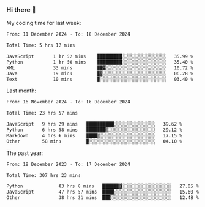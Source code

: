 ### Hi there 👋

My coding time for last week:

<!--START_SECTION:week-->

```txt
From: 11 December 2024 - To: 18 December 2024

Total Time: 5 hrs 12 mins

JavaScript       1 hr 52 mins    █████████░░░░░░░░░░░░░░░░   35.99 %
Python           1 hr 50 mins    █████████░░░░░░░░░░░░░░░░   35.40 %
XML              33 mins         ██▓░░░░░░░░░░░░░░░░░░░░░░   10.72 %
Java             19 mins         █▓░░░░░░░░░░░░░░░░░░░░░░░   06.28 %
Text             10 mins         █░░░░░░░░░░░░░░░░░░░░░░░░   03.40 %
```

<!--END_SECTION:week-->

Last month:

<!--START_SECTION:month-->

```txt
From: 16 November 2024 - To: 16 December 2024

Total Time: 23 hrs 57 mins

JavaScript   9 hrs 29 mins   ██████████░░░░░░░░░░░░░░░   39.62 %
Python       6 hrs 58 mins   ███████▒░░░░░░░░░░░░░░░░░   29.12 %
Markdown     4 hrs 6 mins    ████▒░░░░░░░░░░░░░░░░░░░░   17.15 %
Other        58 mins         █░░░░░░░░░░░░░░░░░░░░░░░░   04.10 %
```

<!--END_SECTION:month-->

The past year:

<!--START_SECTION:year-->

```txt
From: 18 December 2023 - To: 17 December 2024

Total Time: 307 hrs 23 mins

Python             83 hrs 8 mins   ██████▓░░░░░░░░░░░░░░░░░░   27.05 %
JavaScript         47 hrs 57 mins  ████░░░░░░░░░░░░░░░░░░░░░   15.60 %
Other              38 hrs 21 mins  ███░░░░░░░░░░░░░░░░░░░░░░   12.48 %
```

<!--END_SECTION:year-->
